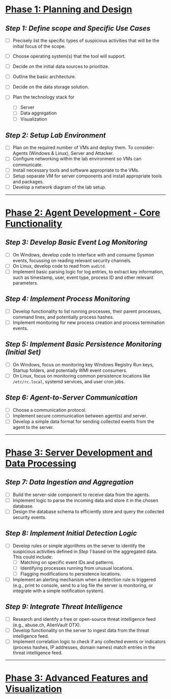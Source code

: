 # <b><u>Phase 1: Planning and Design</u></b>

## <i>Step 1: Define scope and Specific Use Cases</i>
- [ ] Precisely list the specific types of suspicious activities that will be the initial focus of the scope.
- [ ] Choose operating system(s) that the tool will support.
- [ ] Decide on the initial data sources to prioritize.
- [ ] Outline the basic architecture.
- [ ] Decide on the data storage solution.
- [ ] Plan the technology stack for
    
  - [ ] Server
  - [ ] Data aggregation
  - [ ] Visualization

## <i>Step 2: Setup Lab Environment</i>
- [ ] Plan on the required number of VMs and deploy them. To consider- Agents (Windows & Linux), Server and Attacker.
- [ ] Configure networking within the lab environment so VMs can communicate.
- [ ] Install necessary tools and software appropriate to the VMs.
- [ ] Setup separate VM for server components and install appropriate tools and packages.
- [ ] Develop a network diagram of the lab setup.

---

# <b><u>Phase 2: Agent Development - Core Functionality</b></u>

## <i>Step 3: Develop Basic Event Log Monitoring</i>
- [ ] On Windows, develop code to interface with and consume Sysmon events, focussing on reading relevant security 
      channels.
- [ ] On Linux, develop code to read from ```auditd```.
- [ ] Implement basic parsing logic for log entries, to extract key information, such as timestamp, user, event type, 
      process ID and other relevant parameters.

## <i>Step 4: Implement Process Monitoring</i>
- [ ] Develop functionality to list running processes, their parent processes, command lines, and potentially process 
      hashes.
- [ ] Implement monitoring for new process creation and process termination events.

## <i>Step 5: Implement Basic Persistence Monitoring (Initial Set)</i>
- [ ] On Windows, focus on monitoring key Windows Registry Run keys, Startup folders, and potentially WMI event 
      consumers.
- [ ] On Linux, focus on monitoring common persistence locations like ```/etc/rc.local```, systemd services, 
      and user cron jobs.

## <i>Step 6: Agent-to-Server Communication</i>
- [ ] Choose a communication protocol.
- [ ] Implement secure communication between agent(s) and server.
- [ ] Develop a simple data format for sending collected events from the agent to the server.

--- 

# <b><u>Phase 3: Server Development and Data Processing</b></u>

## <i>Step 7: Data Ingestion and Aggregation</i>
- [ ] Build the server-side component to receive data from the agents.
- [ ] Implement logic to parse the incoming data and store it in the chosen database.
- [ ] Design the database schema to efficiently store and query the collected security events.

## <i>Step 8: Implement Initial Detection Logic</i>
- [ ] Develop rules or simple algorithms on the server to identify the suspicious activities defined in <i>Step 1</i>
      based on the aggregated data. This could include:
  - [ ] Matching on specific event IDs and patterns.
  - [ ] Identifying processes running from unusual locations.
  - [ ] Flagging modifications to persistence locations.
- [ ] Implement an alerting mechanism when a detection rule is triggered (e.g., print to console, send to a log file 
      the server is monitoring, or integrate with a simple notification system).

## <i>Step 9: Integrate Threat Intelligence</i>
- [ ] Research and identify a free or open-source threat intelligence feed (e.g., abuse.ch, AlienVault OTX).
- [ ] Develop functionality on the server to ingest data from the threat intelligence feed.
- [ ] Implement correlation logic to check if any collected events or indicators (process hashes, IP addresses, 
      domain names) match entries in the threat intelligence feed.

---

# <b><u>Phase 3: Advanced Features and Visualization</b></u>
